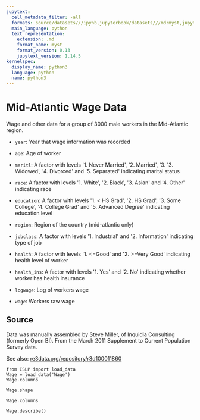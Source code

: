 ```yaml
---
jupytext:
  cell_metadata_filter: -all
  formats: source/datasets///ipynb,jupyterbook/datasets///md:myst,jupyterbook/datasets///ipynb
  main_language: python
  text_representation:
    extension: .md
    format_name: myst
    format_version: 0.13
    jupytext_version: 1.14.5
kernelspec:
  display_name: python3
  language: python
  name: python3
---
```


# Mid-Atlantic Wage Data

Wage and other data for a group of 3000 male workers in the
Mid-Atlantic region.

- `year`: Year that wage information was recorded

- `age`: Age of worker

- `maritl`: A factor with levels '1. Never Married', '2. Married', '3.
 '3. Widowed', '4. Divorced' and '5. Separated' indicating marital
 status

- `race`: A factor with levels '1. White', '2. Black', '3. Asian' and
 '4. Other' indicating race

- `education`: A factor with levels '1. < HS Grad', '2. HS Grad', 
 '3. Some College', '4. College Grad' and '5. Advanced Degree'
 indicating education level

- `region`: Region of the country (mid-atlantic only)

- `jobclass`: A factor with levels '1. Industrial' and '2.
 Information' indicating type of job

- `health`: A factor with levels '1. <=Good' and '2. >=Very Good'
 indicating health level of worker

- `health_ins`: A factor with levels '1. Yes' and '2. No' indicating
 whether worker has health insurance

- `logwage`: Log of workers wage

- `wage`: Workers raw wage

## Source

Data was manually assembled by Steve Miller, of Inquidia
Consulting (formerly Open BI). From the March 2011 Supplement to
Current Population Survey data.

See also: [re3data.org/repository/r3d100011860](https://www.re3data.org/repository/r3d100011860)

```{code-cell}
from ISLP import load_data
Wage = load_data('Wage')
Wage.columns
```

```{code-cell}
Wage.shape
```

```{code-cell}
Wage.columns
```

```{code-cell}
Wage.describe()
```
